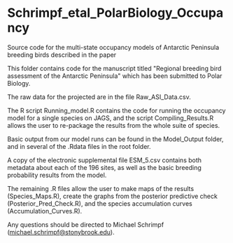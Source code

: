 # Schrimpf_etal_PolarBiology_Occupancy
Source code for the multi-state occupancy models of Antarctic Peninsula breeding birds described in the paper

This folder contains code for the manuscript titled "Regional breeding bird assessment of the Antarctic Peninsula" which has been submitted to Polar Biology.

The raw data for the projected are in the file Raw_ASI_Data.csv.

The R script Running_model.R contains the code for running the occupancy model for a single species on JAGS, and the script Compiling_Results.R allows the user to re-package the results from the whole suite of species.

Basic output from our model runs can be found in the Model_Output folder, and in several of the .Rdata files in the root folder.

A copy of the electronic supplemental file ESM_5.csv contains both metadata about each of the 196 sites, as well as the basic breeding probability results from the model.

The remaining .R files allow the user to make maps of the results (Species_Maps.R), create the graphs from the posterior predictive check (Posterior_Pred_Check.R), and the species accumulation curves (Accumulation_Curves.R).

Any questions should be directed to Michael Schrimpf (michael.schrimpf@stonybrook.edu).

